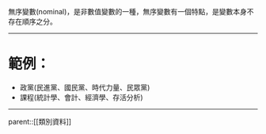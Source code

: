 無序變數(nominal)，是非數值變數的一種，無序變數有一個特點，是變數本身不存在順序之分。
- - -
# 範例：
- 政黨(民進黨、國民黨、時代力量、民眾黨)
- 課程(統計學、會計、經濟學、存活分析)
- - -
parent::[[類別資料]]